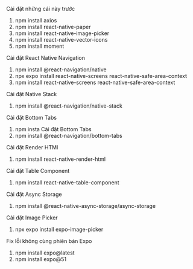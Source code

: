 Cài đặt những cái này trước

1. npm install axios
2. npm install react-native-paper
3. npm install react-native-image-picker
4. npm install react-native-vector-icons
5. npm install moment

Cài đặt React Native Navigation

1. npm install @react-navigation/native
2. npx expo install react-native-screens react-native-safe-area-context
3. npm install react-native-screens react-native-safe-area-context

Cài đặt Native Stack

1. npm install @react-navigation/native-stack

Cài đặt Bottom Tabs

1. npm insta
   Cài đặt Bottom Tabs
1. npm install @react-navigation/bottom-tabs

Cài đặt Render HTMl

1. npm install react-native-render-html

Cài đặt Table Component

1. npm install react-native-table-component

Cài đặt Async Storage

1. npm install @react-native-async-storage/async-storage

Cài đặt Image Picker

1. npx expo install expo-image-picker

Fix lỗi không cùng phiên bản Expo

1. npm install expo@latest
2. npm install expo@51
